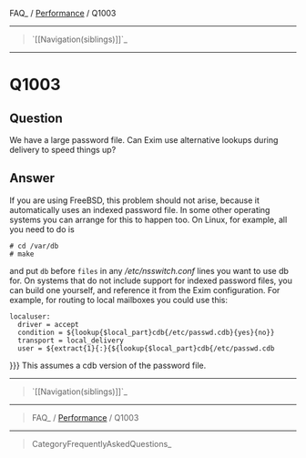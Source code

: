 FAQ\_ / [Performance](FAQ/Performance) / Q1003

* * * * *

> \`[[Navigation(siblings)]]\`\_

* * * * *

Q1003
=====

Question
--------

We have a large password file. Can Exim use alternative lookups during
delivery to speed things up?

Answer
------

If you are using FreeBSD, this problem should not arise, because it
automatically uses an indexed password file. In some other operating
systems you can arrange for this to happen too. On Linux, for example,
all you need to do is

    # cd /var/db
    # make

and put `db` before `files` in any */etc/nsswitch.conf* lines you want
to use db for. On systems that do not include support for indexed
password files, you can build one yourself, and reference it from the
Exim configuration. For example, for routing to local mailboxes you
could use this:

    localuser:
      driver = accept
      condition = ${lookup{$local_part}cdb{/etc/passwd.cdb}{yes}{no}}
      transport = local_delivery
      user = ${extract{1}{:}{${lookup{$local_part}cdb{/etc/passwd.cdb

}}} This assumes a cdb version of the password file.

* * * * *

> \`[[Navigation(siblings)]]\`\_

* * * * *

> FAQ\_ / [Performance](FAQ/Performance) / Q1003

* * * * *

> CategoryFrequentlyAskedQuestions\_
